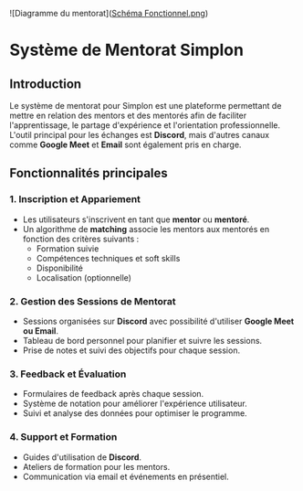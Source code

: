 ![Diagramme du mentorat]([Schéma Fonctionnel.png](https://github.com/M-ZABIULLAH/mentoring-program/blob/feature/sch%C3%A9ma-fonctionnel/Sch%C3%A9ma%20Fonctionnel.png))

# Système de Mentorat Simplon


## Introduction
Le système de mentorat pour Simplon est une plateforme permettant de mettre en relation des mentors et des mentorés afin de faciliter l'apprentissage, le partage d'expérience et l'orientation professionnelle. L'outil principal pour les échanges est **Discord**, mais d'autres canaux comme **Google Meet** et **Email** sont également pris en charge.

## Fonctionnalités principales
### 1. Inscription et Appariement
- Les utilisateurs s'inscrivent en tant que **mentor** ou **mentoré**.
- Un algorithme de **matching** associe les mentors aux mentorés en fonction des critères suivants :
  - Formation suivie
  - Compétences techniques et soft skills
  - Disponibilité
  - Localisation (optionnelle)

### 2. Gestion des Sessions de Mentorat
- Sessions organisées sur **Discord** avec possibilité d'utiliser **Google Meet ou Email**.
- Tableau de bord personnel pour planifier et suivre les sessions.
- Prise de notes et suivi des objectifs pour chaque session.

### 3. Feedback et Évaluation
- Formulaires de feedback après chaque session.
- Système de notation pour améliorer l'expérience utilisateur.
- Suivi et analyse des données pour optimiser le programme.

### 4. Support et Formation
- Guides d'utilisation de **Discord**.
- Ateliers de formation pour les mentors.
- Communication via email et événements en présentiel.


